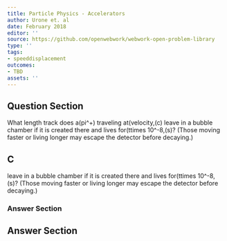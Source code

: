 ```yaml
---
title: Particle Physics - Accelerators
author: Urone et. al
date: February 2018
editor: ''
source: https://github.com/openwebwork/webwork-open-problem-library
type: ''
tags:
- speeddisplacement
outcomes:
- TBD
assets: ''
---
```


## Question Section 

What length track does a(pi^+) traveling at(velocity,(c) leave in a bubble chamber if it is created there and lives for(ttimes 10^-8,(s)? (Those moving faster or living longer may escape the detector before decaying.)
## C
leave in a bubble chamber if it is created there and lives for(ttimes 10^-8,(s)? (Those moving faster or living longer may escape the detector before decaying.)
### Answer Section


## Answer Section


